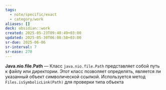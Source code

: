```yaml
---
tags:
  - note/specific/exact
  - category/work
aliases: []
deck: obsidian::work
created: 2025-05-23T09:40:49+03:00
updated: 2025-05-30T06:08:58+03:00
sr-due: 2025-06-06
sr-interval: 7
sr-ease: 270
---
```


**Java.nio.file.Path**
—
Класс `java.nio.file.Path` представляет собой путь к файлу или директории. Этот класс позволяет определять, является ли указанный объект символической ссылкой. Используется метод `Files.isSymbolicLink(Path)` для проверки типа объекта
